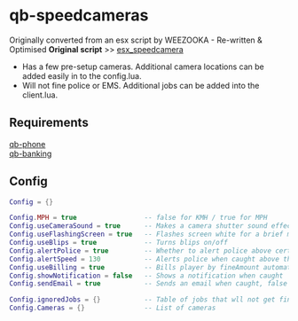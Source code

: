 # qb-speedcameras
Originally converted from an esx script by WEEZOOKA - Re-written & Optimised
**Original script** >> [esx_speedcamera](https://github.com/P4NDAzzGaming/esx_speedcamera)

- Has a few pre-setup cameras. Additional camera locations can be added easily in to the config.lua. 
- Will not fine police or EMS. Additional jobs can be added into the client.lua.

## Requirements
[qb-phone](https://github.com/qbcore-framework/qb-phone)  
[qb-banking](https://github.com/qbcore-framework/qb-banking)

## Config
```lua
Config = {}

Config.MPH = true                 -- false for KMH / true for MPH
Config.useCameraSound = true      -- Makes a camera shutter sound effect
Config.useFlashingScreen = true   -- Flashes screen white for a brief moment
Config.useBlips = true            -- Turns blips on/off
Config.alertPolice = true         -- Whether to alert police above certain speed
Config.alertSpeed = 130           -- Alerts police when caught above this speed
Config.useBilling = true          -- Bills player by fineAmount automatically if true - Only change if you know what you're doing
Config.showNotification = false   -- Shows a notification when caught
Config.sendEmail = true           -- Sends an email when caught, false shows a notification

Config.ignoredJobs = {}           -- Table of jobs that wll not get fined by the cameras when on duty
Config.Cameras = {}               -- List of cameras
```
